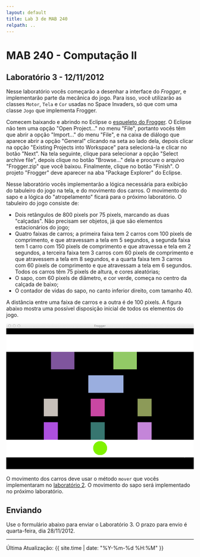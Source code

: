 ```yaml
---
layout: default
title: Lab 3 de MAB 240
relpath: ..
---
```


MAB 240 - Computação II
=======================

Laboratório 3 - 12/11/2012
--------------------------

Nesse laboratório vocês começarão a desenhar a interface do *Frogger*, e implementarão parte da
mecânica do jogo. Para isso, você utilizarão as classes `Motor`, `Tela` e `Cor` usadas no Space
Invaders, só que com uma classe `Jogo` que implementa Frogger.

Comecem baixando e abrindo no Eclipse o [esqueleto do Frogger](Frogger.zip). O Eclipse não tem
uma opção "Open Project..." no menu "File", portanto vocês têm que abrir a opção "Import..." do
menu "File", e na caixa de diálogo que aparece abrir a opção "General" clicando na seta ao lado
dela, depois clicar na opção "Existing Projects into Workspace" para selecioná-la e clicar no
botão "Next". Na tela seguinte, clique para selecionar a opção "Select archive file", depois
clique no botão "Browse..." dela e procure o arquivo "Frogger.zip" que você baixou. Finalmente,
clique no botão "Finish". O projeto "Frogger" deve aparecer na aba "Package Explorer" do Eclipse.

Nesse laboratório vocês implementarão a lógica necessária para exibição do tabuleiro do jogo
na tela, e do movimento dos carros. O movimento do sapo e a lógica do "atropelamento" ficará para
o próximo laboratório. O tabuleiro do jogo consiste de:

* Dois retângulos de 800 pixels por 75 pixels, marcando as duas "calçadas". Não precisam ser
  objetos, já que são elementos estacionários do jogo;
* Quatro faixas de carros; a primeira faixa tem 2 carros com 100 pixels de comprimento, e
  que atravessam a tela em 5 segundos, a segunda faixa tem 1 carro com 150 pixels de comprimento
  e que atravessa e tela em 2 segundos, a terceira faixa tem 3 carros com 60 pixels de comprimento
  e que atravessem a tela em 8 segundos, e a quarta faixa tem 3 carros com 60 pixels de
  comprimento e que atravessam a tela em 6 segundos. Todos os carros têm 75 pixels de altura, e
  cores aleatórias;
* O sapo, com 60 pixels de diâmetro, e cor verde, começa no centro da calçada de baixo;
* O contador de vidas do sapo, no canto inferior direito, com tamanho 40.

A distância entre uma faixa de carros e a outra é de 100 pixels. A figura abaixo mostra
uma possível disposição inicial de todos os elementos do jogo.

![](frogger.png)

O movimento dos carros deve usar o método `mover` que vocês implementaram no [laboratório 2](lab2.html).
O movimento do sapo será implementado no próximo laboratório.

Enviando
--------

Use o formulário abaixo para enviar o Laboratório 3. O prazo para envio é quarta-feira, dia 28/11/2012.

<script type="text/javascript" src="http://form.jotformz.com/jsform/23135153352646">
dummy
</script>

* * * * *

Última Atualização: {{ site.time | date: "%Y-%m-%d %H:%M" }}
